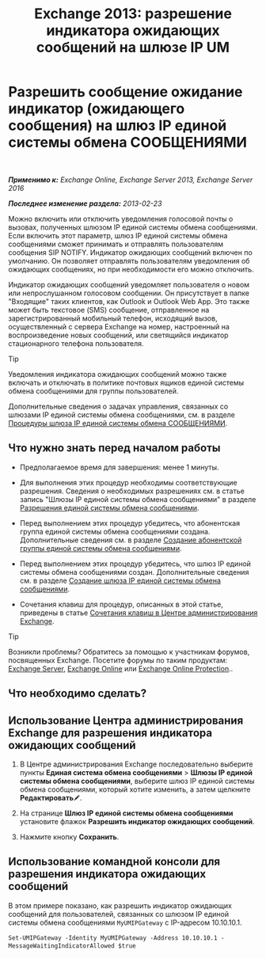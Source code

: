 ﻿---
title: 'Exchange 2013: разрешение индикатора ожидающих сообщений на шлюзе IP UM'
TOCTitle: Разрешить сообщение ожидание индикатор (ожидающего сообщения) на шлюз IP единой системы обмена СООБЩЕНИЯМИ
ms:assetid: 5667e37c-48c6-4659-9dc9-94b1dd8ba232
ms:mtpsurl: https://technet.microsoft.com/ru-ru/library/Dd297995(v=EXCHG.150)
ms:contentKeyID: 50488258
ms.date: 05/22/2018
mtps_version: v=EXCHG.150
ms.translationtype: MT
---

# Разрешить сообщение ожидание индикатор (ожидающего сообщения) на шлюз IP единой системы обмена СООБЩЕНИЯМИ

 

_**Применимо к:** Exchange Online, Exchange Server 2013, Exchange Server 2016_

_**Последнее изменение раздела:** 2013-02-23_

Можно включить или отключить уведомления голосовой почты о вызовах, полученных шлюзом IP единой системы обмена сообщениями. Если включить этот параметр, шлюз IP единой системы обмена сообщениями сможет принимать и отправлять пользователям сообщения SIP NOTIFY. Индикатор ожидающих сообщений включен по умолчанию. Он позволяет отправлять пользователям уведомления об ожидающих сообщениях, но при необходимости его можно отключить.

Индикатор ожидающих сообщений уведомляет пользователя о новом или непрослушанном голосовом сообщении. Он присутствует в папке "Входящие" таких клиентов, как Outlook и Outlook Web App. Это также может быть текстовое (SMS) сообщение, отправленное на зарегистрированный мобильный телефон, исходящий вызов, осуществленный с сервера Exchange на номер, настроенный на воспроизведение новых сообщений, или светящийся индикатор стационарного телефона пользователя.

> [!TIP]  
> Уведомления индикатора ожидающих сообщений можно также включать и отключать в политике почтовых ящиков единой системы обмена сообщениями для группы пользователей.


Дополнительные сведения о задачах управления, связанных со шлюзами IP единой системы обмена сообщениями, см. в разделе [Процедуры шлюза IP единой системы обмена СООБЩЕНИЯМИ](um-ip-gateway-procedures-exchange-2013-help.md).

## Что нужно знать перед началом работы

  - Предполагаемое время для завершения: менее 1 минуты.

  - Для выполнения этих процедур необходимы соответствующие разрешения. Сведения о необходимых разрешениях см. в статье запись "Шлюзы IP единой системы обмена сообщениями" в разделе [Разрешения единой системы обмена сообщениями](unified-messaging-permissions-exchange-2013-help.md).

  - Перед выполнением этих процедур убедитесь, что абонентская группа единой системы обмена сообщениями создана. Дополнительные сведения см. в разделе [Создание абонентской группы единой системы обмена сообщениями](create-a-um-dial-plan-exchange-2013-help.md).

  - Перед выполнением этих процедур убедитесь, что шлюз IP единой системы обмена сообщениями создан. Дополнительные сведения см. в разделе [Создание шлюза IP единой системы обмена сообщениями](create-a-um-ip-gateway-exchange-2013-help.md).

  - Сочетания клавиш для процедур, описанных в этой статье, приведены в статье [Сочетания клавиш в Центре администрирования Exchange](keyboard-shortcuts-in-the-exchange-admin-center-exchange-online-protection-help.md).

> [!TIP]  
> Возникли проблемы? Обратитесь за помощью к участникам форумов, посвященных Exchange. Посетите форумы по таким продуктам: <a href="https://go.microsoft.com/fwlink/p/?linkid=60612">Exchange Server</a>, <a href="https://go.microsoft.com/fwlink/p/?linkid=267542">Exchange Online</a> или <a href="https://go.microsoft.com/fwlink/p/?linkid=285351">Exchange Online Protection</a>..


## Что необходимо сделать?

## Использование Центра администрирования Exchange для разрешения индикатора ожидающих сообщений

1.  В Центре администрирования Exchange последовательно выберите пункты **Единая система обмена сообщениями** \> **Шлюзы IP единой системы обмена сообщениями**, выберите шлюз IP единой системы обмена сообщениями, который хотите изменить, а затем щелкните **Редактировать**![Значок редактирования](images/Bb124582.6f53ccb2-1f13-4c02-bea0-30690e6ea71d(EXCHG.150).gif "Значок редактирования").

2.  На странице **Шлюз IP единой системы обмена сообщениями** установите флажок **Разрешить индикатор ожидающих сообщений**.

3.  Нажмите кнопку **Сохранить**.

## Использование командной консоли для разрешения индикатора ожидающих сообщений

В этом примере показано, как разрешить индикатор ожидающих сообщений для пользователей, связанных со шлюзом IP единой системы обмена сообщениями `MyUMIPGateway` с IP-адресом 10.10.10.1.

    Set-UMIPGateway -Identity MyUMIPGateway -Address 10.10.10.1 -MessageWaitingIndicatorAllowed $true

